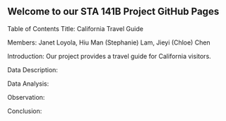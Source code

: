 ## Welcome to our STA 141B Project GitHub Pages

Table of Contents
Title: California Travel Guide

Members: Janet Loyola, Hiu Man (Stephanie) Lam, Jieyi (Chloe) Chen

Introduction: Our project provides a travel guide for California visitors.

Data Description:

Data Analysis:

Observation: 

Conclusion:
